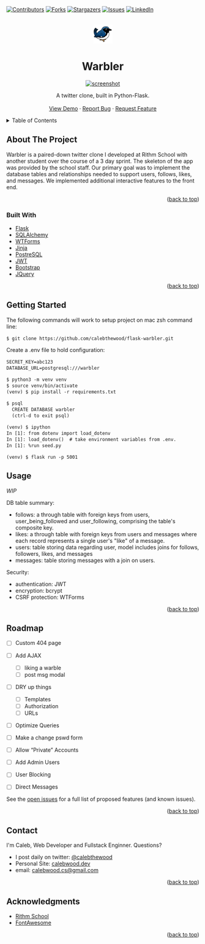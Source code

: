 <div id="top"></div>

<!-- https://www.markdownguide.org/basic-syntax/#reference-style-links
-->
[![Contributors][contributors-shield]][contributors-url]
[![Forks][forks-shield]][forks-url]
[![Stargazers][stars-shield]][stars-url]
[![Issues][issues-shield]][issues-url]
[![LinkedIn][linkedin-shield]][linkedin-url]



<!-- PROJECT LOGO -->
<br />
<div align="center">
<a href="https://github.com/calebthewood/flask-warbler">
    <img src="static/images/warbler-logo.png" alt="logo" width="50">
</a>

<h1 align="center">Warbler</h1>

<a href="https://github.com/calebthewood/flask-warbler">
    <img src="https://s3.us-west-1.amazonaws.com/pix.ly/warbler.png" alt="screenshot" width="500">
</a>

  <p align="center">
    A twitter clone, built in Python-Flask.
<br />
<br />
    <a href="https://r-warble.herokuapp.com/">View Demo</a>
    ·
    <a href="https://github.com/calebthewood/flask-warbler/issues">Report Bug</a>
    ·
    <a href="https://github.com/calebthewood/flask-warbler/issues">Request Feature</a>
  </p>
</div>



<!-- TABLE OF CONTENTS -->
<details>
  <summary>Table of Contents</summary>
  <ol>
    <li>
      <a href="#about-the-project">About The Project</a>
      <ul>
        <li><a href="#built-with">Built With</a></li>
      </ul>
    </li>
    <li>
      <a href="#getting-started">Getting Started</a>
      <ul>
        <li><a href="#prerequisites">Prerequisites</a></li>
        <li><a href="#installation">Installation</a></li>
      </ul>
    </li>
    <li><a href="#usage">Usage</a></li>
    <li><a href="#roadmap">Roadmap</a></li>
    <li><a href="#contact">Contact</a></li>
    <li><a href="#acknowledgments">Acknowledgments</a></li>
  </ol>
</details>


<!-- ABOUT THE PROJECT -->
## About The Project


Warbler is a paired-down twitter clone I developed at Rithm School with another student over the course of a 3 day sprint. The skeleton of the app was provided by the school staff. Our primary goal was to implement the database tables and relationships needed to support users, follows, likes, and messages. We implemented additional interactive features to the front end.


<p align="right">(<a href="#top">back to top</a>)</p>


### Built With

* [Flask](https://flask.palletsprojects.com/en/2.1.x/)
* [SQLAlchemy](https://www.sqlalchemy.org/)
* [WTForms](https://wtforms.readthedocs.io/en/3.0.x/)
* [Jinja](https://palletsprojects.com/p/jinja/)
* [PostreSQL](https://www.postgresql.org/)
* [JWT](https://jwt.io/)
* [Bootstrap](https://getbootstrap.com)
* [JQuery](https://jquery.com)


<p align="right">(<a href="#top">back to top</a>)</p>



<!-- GETTING STARTED -->
## Getting Started

The following commands will work to setup project on mac zsh command line:

```
$ git clone https://github.com/calebthewood/flask-warbler.git
```
Create a .env file to hold configuration:
```
SECRET_KEY=abc123
DATABASE_URL=postgresql:///warbler
```
```
$ python3 -m venv venv
$ source venv/bin/activate
(venv) $ pip install -r requirements.txt
```

```
$ psql
  CREATE DATABASE warbler
  (ctrl-d to exit psql)
```
```
(venv) $ ipython
In [1]: from dotenv import load_dotenv
In [1]: load_dotenv()  # take environment variables from .env.
In [1]: %run seed.py
```
```
(venv) $ flask run -p 5001
```


<!-- USAGE EXAMPLES -->
## Usage

*WIP*

DB table summary:
  - follows: a through table with foreign keys from users, user_being_followed and user_following, comprising the table's composite key.
  - likes: a through table with foreign keys from users and messages where each record represents a single user's "like" of a message.
  - users: table storing data regarding user, model includes joins for follows, followers, likes, and messages
  - messages: table storing messages with a join on users.


Security:
- authentication: JWT
- encryption: bcrypt
- CSRF protection: WTForms

<p align="right">(<a href="#top">back to top</a>)</p>



<!-- ROADMAP -->
## Roadmap

- [ ] Custom 404 page
- [ ] Add AJAX
    - [ ] liking a warble
    - [ ] post msg modal
- [ ] DRY up things
    - [ ] Templates
    - [ ] Authorization
    - [ ] URLs
- [ ] Optimize Queries
- [ ] Make a change pswd form
- [ ] Allow “Private” Accounts
- [ ] Add Admin Users
- [ ] User Blocking
- [ ] Direct Messages



See the [open issues](https://github.com/calebthewood/flask-warbler/issues) for a full list of proposed features (and known issues).

<p align="right">(<a href="#top">back to top</a>)</p>


<!-- CONTACT -->
## Contact

I'm Caleb, Web Developer and Fullstack Enginner. Questions?
- I post daily on twitter: [@calebthewood](https://twitter.com/calebthewood)
- Personal Site: [calebwood.dev](https://www.calebwood.dev/)
- email: calebwood.cs@gmail.com

<p align="right">(<a href="#top">back to top</a>)</p>



<!-- ACKNOWLEDGMENTS -->
## Acknowledgments

* [Rithm School](https://www.rithmschool.com/)
* [FontAwesome](https://fontawesome.com/v5)


<p align="right">(<a href="#top">back to top</a>)</p>



<!-- MARKDOWN LINKS & IMAGES -->
<!-- https://www.markdownguide.org/basic-syntax/#reference-style-links -->
[contributors-shield]: https://img.shields.io/github/contributors/calebthewood/flask-warbler.svg?style=for-the-badge
[contributors-url]: https://github.com/calebthewood/flask-warbler/graphs/contributors
[forks-shield]: https://img.shields.io/github/forks/calebthewood/flask-warbler.svg?style=for-the-badge
[forks-url]: https://github.com/calebthewood/flask-warbler/network/members
[stars-shield]: https://img.shields.io/github/stars/calebthewood/flask-warbler.svg?style=for-the-badge
[stars-url]: https://github.com/calebthewood/flask-warbler/stargazers
[issues-shield]: https://img.shields.io/github/issues/calebthewood/flask-warbler.svg?style=for-the-badge
[issues-url]: https://github.com/calebthewood/flask-warbler/issues
[license-shield]: https://img.shields.io/github/license/calebthewood/flask-warbler.svg?style=for-the-badge
[license-url]: https://github.com/calebthewood/flask-warbler/blob/master/LICENSE.txt
[linkedin-shield]: https://img.shields.io/badge/-LinkedIn-black.svg?style=for-the-badge&logo=linkedin&colorB=555
[linkedin-url]: https://linkedin.com/in/caleb-wood-440b37168
[product-screenshot]: https://s3.us-west-1.amazonaws.com/pix.ly/warbler.png
